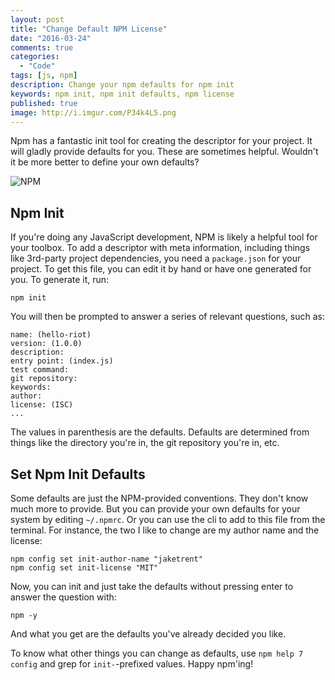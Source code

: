 ```yaml
---
layout: post
title: "Change Default NPM License"
date: "2016-03-24"
comments: true
categories:
  - "Code"
tags: [js, npm]
description: Change your npm defaults for npm init
keywords: npm init, npm init defaults, npm license
published: true
image: http://i.imgur.com/P34k4L5.png
---
```


Npm has a fantastic init tool for creating the descriptor for your project.  It will gladly provide defaults for you.  These are sometimes helpful.  Wouldn't it be more better to define your own defaults?

![NPM](http://i.imgur.com/P34k4L5.png)

<!--more-->

## Npm Init

If you're doing any JavaScript development, NPM is likely a helpful tool for your toolbox.  To add a descriptor with meta information, including things like 3rd-party project dependencies, you need a `package.json` for your project.  To get this file, you can edit it by hand or have one generated for you.  To generate it, run:

```
npm init
```

You will then be prompted to answer a series of relevant questions, such as:

```
name: (hello-riot)
version: (1.0.0)
description:
entry point: (index.js)
test command:
git repository:
keywords:
author:
license: (ISC)
...
```

The values in parenthesis are the defaults.  Defaults are determined from things like the directory you're in, the git repository you're in, etc.

## Set Npm Init Defaults

Some defaults are just the NPM-provided conventions.  They don't know much more to provide.  But you can provide your own defaults for your system by editing `~/.npmrc`.  Or you can use the cli to add to this file from the terminal.  For instance, the two I like to change are my author name and the license:

```
npm config set init-author-name "jaketrent"
npm config set init-license "MIT"
```

Now, you can init and just take the defaults without pressing enter to answer the question with:

```
npm -y
```

And what you get are the defaults you've already decided you like.

To know what other things you can change as defaults, use `npm help 7 config` and grep for `init-`-prefixed values.  Happy npm'ing!
